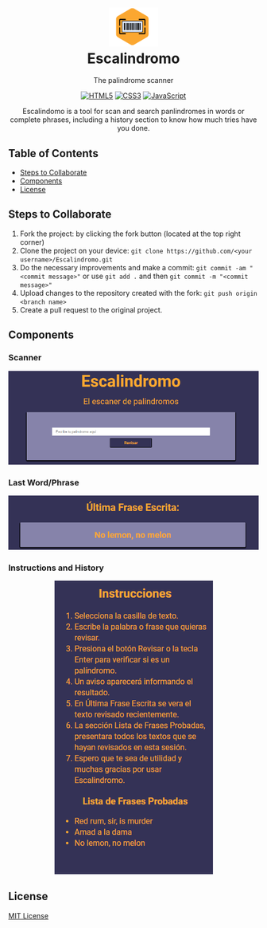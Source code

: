 <h1 align="center">
  <img src="./assets/Logo-Scalindromo.png" alt="Escalindromo Logo" width="100">
  <br>Escalindromo<br>
</h1>
<p align="center">The palindrome scanner</p>
<div align="center">

[![HTML5](https://img.shields.io/badge/-HTML5-E34F26?style=flat&logo=html5&logoColor=white)](https://www.w3.org/TR/html52/)
[![CSS3](https://img.shields.io/badge/-CSS3-1572B6?style=flat&logo=css3)](https://www.w3.org/TR/2001/WD-css3-roadmap-20010523/)
[![JavaScript](https://img.shields.io/badge/-JavaScript-black?style=flat&logo=javascript)](https://www.javascript.com/)

</div>
<p align="center">Escalindomo is a tool for scan and search panlindromes in words or complete phrases, including a history section to know how much tries have you done.</p>

## Table of Contents
- [Steps to Collaborate](#steps-to-collaborate)
- [Components](#components)
- [License](#license)

## Steps to Collaborate
1. Fork the project: by clicking the fork button (located at the top right corner)
2. Clone the project on your device: `git clone https://github.com/<your username>/Escalindromo.git`
3. Do the necessary improvements and make a commit: `git commit -am "<commit message>"` or use `git add .` and then `git commit -m "<commit message>"`
4. Upload changes to the repository created with the fork: `git push origin <branch name>`
5. Create a pull request to the original project.

## Components
### Scanner
<div align="center">
	<img src="./assets/scanner.png" alt="Scanner component image">
</div>

### Last Word/Phrase
<div align="center">
	<img src="./assets/last-word-phrase.png" alt="Last word/phrase component image">
</div>

###	Instructions and History 
<div align="center">
	<img src="./assets/instructions-history.png" alt="Instructions and history component image">
</div>

## License
[MIT License](https://github.com/Ulzahk/Escalindromo/blob/master/LICENSE)
